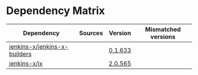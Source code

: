 # Dependency Matrix

Dependency | Sources | Version | Mismatched versions
---------- | ------- | ------- | -------------------
[jenkins-x/jenkins-x-builders](https://github.com/jenkins-x/jenkins-x-builders) |  | [0.1.633]() | 
[jenkins-x/jx](https://github.com/jenkins-x/jx) |  | [2.0.565](https://github.com/jenkins-x/jx/releases/tag/v2.0.565) | 
